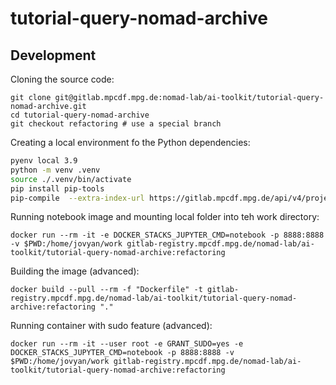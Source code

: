 # tutorial-query-nomad-archive

## Development

Cloning the source code:
```
git clone git@gitlab.mpcdf.mpg.de:nomad-lab/ai-toolkit/tutorial-query-nomad-archive.git
cd tutorial-query-nomad-archive
git checkout refactoring # use a special branch
```

Creating a local environment fo the Python dependencies:
```bash
pyenv local 3.9
python -m venv .venv
source ./.venv/bin/activate
pip install pip-tools
pip-compile  --extra-index-url https://gitlab.mpcdf.mpg.de/api/v4/projects/2187/packages/pypi/simple requirements.in
```


Running notebook image and mounting local folder into teh work directory:
```
docker run --rm -it -e DOCKER_STACKS_JUPYTER_CMD=notebook -p 8888:8888 -v $PWD:/home/jovyan/work gitlab-registry.mpcdf.mpg.de/nomad-lab/ai-toolkit/tutorial-query-nomad-archive:refactoring
```

Building the image (advanced):
```
docker build --pull --rm -f "Dockerfile" -t gitlab-registry.mpcdf.mpg.de/nomad-lab/ai-toolkit/tutorial-query-nomad-archive:refactoring "."
```

Running container with sudo feature (advanced):
```
docker run --rm -it --user root -e GRANT_SUDO=yes -e DOCKER_STACKS_JUPYTER_CMD=notebook -p 8888:8888 -v $PWD:/home/jovyan/work gitlab-registry.mpcdf.mpg.de/nomad-lab/ai-toolkit/tutorial-query-nomad-archive:refactoring
```

